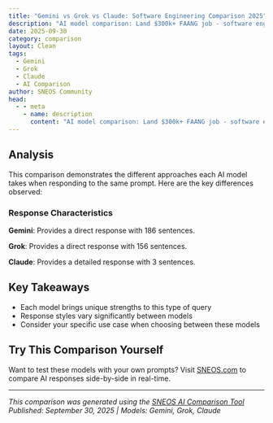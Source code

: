 ```yaml
---
title: "Gemini vs Grok vs Claude: Software Engineering Comparison 2025"
description: "AI model comparison: Land $300k+ FAANG job - software engineering interview mastery..."
date: 2025-09-30
category: comparison
layout: Clean
tags:
  - Gemini
  - Grok
  - Claude
  - AI Comparison
author: SNEOS Community
head:
  - - meta
    - name: description
      content: "AI model comparison: Land $300k+ FAANG job - software engineering interview mastery..."
---
```


<ChatComparison
  title="Gemini vs Grok vs Claude: Software Engineering Comparison 2025"
  prompt="Land $300k+ FAANG job - software engineering interview mastery"
  :responses='{
    "Gemini": "Okay, let\u0027s break down how to achieve software engineering interview mastery and land that coveted $300k\u002B FAANG (or similar high-paying tech company) job. This is a marathon, not a sprint, so be prepared to invest time and effort.  We\u0027ll cover key areas, provide resources, and offer strategies.\n\n**I. Foundational Knowledge \u0026 Skills:**\n\nThis is the bedrock.  Without a solid foundation, you\u0027ll struggle even with clever interview techniques.\n\n*   **Data Structures \u0026 Algorithms (DSA):**  Absolutely essential.  This is the *most* heavily tested area.\n    *   **Key Concepts:**\n        *   **Arrays:**  Basic operations, searching, sorting.\n        *   **Linked Lists:** Singly, doubly, circular. Insertion, deletion, traversal.\n        *   **Stacks \u0026 Queues:**  LIFO, FIFO.  Implementations using arrays and linked lists.\n        *   **Trees:** Binary trees, binary search trees (BSTs), balanced trees (AVL, Red-Black).  Tree traversal (inorder, preorder, postorder).\n        *   **Graphs:**  Representations (adjacency matrix, adjacency list).  Graph traversal (BFS, DFS).  Shortest path algorithms (Dijkstra\u0027s, Bellman-Ford).\n        *   **Hash Tables:**  Collision resolution techniques (chaining, open addressing).  Understanding hash functions.\n        *   **Heaps:**  Min-heaps, max-heaps.  Priority queues.\n    *   **Essential Algorithms:**\n        *   **Sorting:**  Bubble Sort, Insertion Sort, Selection Sort, Merge Sort, Quick Sort, Heap Sort, Radix Sort.  Understand their time and space complexities and when to use which.\n        *   **Searching:**  Binary Search.\n        *   **Graph Algorithms:**  Dijkstra\u0027s, Bellman-Ford, BFS, DFS, Topological Sort.\n        *   **Dynamic Programming:**  Understanding overlapping subproblems and optimal substructure.  Common DP problems (e.g., Fibonacci sequence, Knapsack problem, Longest Common Subsequence).\n    *   **Resources:**\n        *   **LeetCode:**  The *primary* platform for practicing DSA problems.  Focus on \u0022Top Interview Questions\u0022 lists for specific companies (Google, Amazon, Facebook, etc.).  Aim to solve at least 200-300 problems across different difficulty levels.\n        *   **Cracking the Coding Interview (Gayle Laakmann McDowell):**  A classic. Covers DSA concepts and provides interview strategies.\n        *   **Introduction to Algorithms (CLRS):**  A more academic, in-depth treatment of algorithms.\n        *   **Online Courses:**  Coursera, edX, Udemy, Udacity offer courses on DSA, often taught by renowned professors.\n*   **Object-Oriented Programming (OOP):**\n    *   **Key Concepts:**\n        *   **Encapsulation:**  Bundling data and methods that operate on that data within a class.\n        *   **Abstraction:**  Hiding complex implementation details and exposing only essential information.\n        *   **Inheritance:**  Creating new classes based on existing classes, inheriting their properties and behaviors.\n        *   **Polymorphism:**  The ability of an object to take on many forms.  (e.g., method overriding, method overloading).\n        *   **Design Patterns:**  Common solutions to recurring design problems (e.g., Singleton, Factory, Observer).\n    *   **Resources:**\n        *   **Head First Design Patterns:** A great introduction to design patterns.\n        *   **Clean Code (Robert C. Martin):**  Focuses on writing maintainable and readable code, which is important for interviewers.\n*   **System Design:**\n    *   **Key Concepts:**\n        *   **Scalability:**  The ability of a system to handle increasing load.\n        *   **Availability:**  The percentage of time a system is operational.\n        *   **Consistency:**  Ensuring that data is consistent across multiple nodes in a distributed system.\n        *   **Fault Tolerance:**  The ability of a system to continue operating even if some components fail.\n        *   **CAP Theorem:**  Understanding the trade-offs between Consistency, Availability, and Partition Tolerance.\n        *   **Common System Components:**\n            *   Load Balancers\n            *   Databases (SQL, NoSQL)\n            *   Caching (e.g., Redis, Memcached)\n            *   Message Queues (e.g., Kafka, RabbitMQ)\n            *   Content Delivery Networks (CDNs)\n    *   **System Design Interview Process:**\n        *   **Understand the Requirements:** Clarify the problem statement with the interviewer.  Ask questions about scale, expected usage, and constraints.\n        *   **High-Level Design:**  Outline the major components of the system and how they interact.\n        *   **Detailed Design:**  Dive deeper into specific components, such as database schemas, API endpoints, and caching strategies.\n        *   **Consider Trade-offs:**  Discuss the trade-offs involved in different design choices.  Explain why you chose one approach over another.\n        *   **Address Bottlenecks:**  Identify potential bottlenecks in the system and propose solutions.\n        *   **Consider Scalability, Availability, and Security:**  Always keep these factors in mind throughout the design process.\n    *   **Resources:**\n        *   **Designing Data-Intensive Applications (Martin Kleppmann):**  A comprehensive guide to system design principles and technologies.\n        *   **System Design Interview \u2013 An Insider\u0027s Guide (Alex Xu):**  A practical guide to system design interviews.\n        *   **Grokking the System Design Interview:** A course that covers many common system design questions.\n        *   **YouTube Channels:** Watch videos on system design from channels like \u0022Success in Tech\u0022 and \u0022ByteByteGo.\u0022\n*   **Operating Systems \u0026 Computer Architecture (Good to Have):** While not always directly tested, a good understanding helps you reason about performance and resource usage.\n    *   **Key Concepts:**\n        *   Processes and Threads\n        *   Memory Management (Virtual Memory, Paging)\n        *   Concurrency and Synchronization (Locks, Semaphores)\n        *   File Systems\n        *   CPU Architecture (Caching, Pipelining)\n\n**II. Language Proficiency:**\n\n*   **Choose a Language:**  Python, Java, or C\u002B\u002B are the most common choices for FAANG interviews.  Choose the one you\u0027re most comfortable with and become *very* proficient.\n*   **Master the Fundamentals:**  Understand data types, control flow, object-oriented programming concepts, and common libraries.\n*   **Practice, Practice, Practice:**  Solve DSA problems in your chosen language.  Pay attention to code style and best practices.\n*   **Resources:**\n    *   Official documentation for your chosen language.\n    *   Online courses and tutorials.\n    *   Books on advanced language features.\n\n**III. Interview Practice \u0026 Strategy:**\n\n*   **Mock Interviews:**  The *most* important part of preparation.\n    *   **Platforms:**\n        *   **Pramp:**  Peer-to-peer mock interviews.\n        *   **InterviewBit:**  Offers a structured interview preparation curriculum.\n        *   **LeetCode Discuss (Find Mock Interview Partners):** Great for finding people studying for similar roles.\n        *   **Gainlo (Paid):** Connects you with experienced engineers for realistic mock interviews.\n        *   **Career Services (if you are a student or recent grad):**  Many universities offer mock interview services.\n    *   **Key Points:**\n        *   **Simulate the Interview Environment:**  Find a quiet place, set a timer, and use a whiteboard or shared document.\n        *   **Think Out Loud:**  Verbalize your thought process as you solve the problem.  This allows the interviewer to understand your approach and provide feedback.\n        *   **Ask Clarifying Questions:**  Before you start coding, make sure you fully understand the problem requirements and constraints.\n        *   **Test Your Code:**  Write test cases to verify that your code works correctly.\n        *   **Analyze Your Performance:**  After each mock interview, review your performance and identify areas for improvement.\n*   **Behavioral Questions:**\n    *   **STAR Method:**  Use the STAR method (Situation, Task, Action, Result) to answer behavioral questions.\n        *   **Situation:** Briefly describe the context of the situation.\n        *   **Task:** Explain your role or responsibility in the situation.\n        *   **Action:** Describe the specific actions you took to address the situation.\n        *   **Result:** Explain the outcome of your actions and what you learned.\n    *   **Prepare Examples:**  Think about situations where you demonstrated leadership, teamwork, problem-solving, and communication skills.\n    *   **Be Honest and Authentic:**  Don\u0027t try to fabricate stories.  Focus on highlighting your strengths and learning from your mistakes.\n    *   **Common Behavioral Questions:**\n        *   Tell me about a time you failed.\n        *   Tell me about a time you had to work with a difficult team member.\n        *   Tell me about a time you had to make a difficult decision.\n        *   Tell me about a time you had to learn something new quickly.\n        *   Why are you interested in working at [Company Name]?\n*   **Company Research:**\n    *   **Understand the Company\u0027s Mission and Values:**  Show that you\u0027re genuinely interested in the company and its goals.\n    *   **Research the Company\u0027s Products and Services:**  Be familiar with the company\u0027s offerings and how they work.\n    *   **Understand the Company\u0027s Engineering Culture:**  Learn about the company\u0027s approach to software development and its engineering practices.\n*   **Communication Skills:**\n    *   **Be Clear and Concise:**  Communicate your ideas clearly and avoid jargon.\n    *   **Listen Carefully:**  Pay attention to the interviewer\u0027s questions and respond thoughtfully.\n    *   **Ask Questions:**  Ask thoughtful questions about the role, the team, and the company.  This shows that you\u0027re engaged and interested.\n    *   **Maintain Eye Contact and Smile:**  These simple gestures can make a big difference in how you\u0027re perceived.\n*   **Common Interview Mistakes to Avoid:**\n    *   **Not Clarifying the Problem:**  Make sure you fully understand the problem before you start coding.\n    *   **Jumping into Code Too Quickly:**  Take some time to think about the problem and outline your approach.\n    *   **Writing Code Without Testing:**  Test your code thoroughly to ensure that it works correctly.\n    *   **Not Explaining Your Thought Process:**  Verbalize your thought process so the interviewer can understand your approach.\n    *   **Being Arrogant or Defensive:**  Be humble and open to feedback.\n    *   **Not Asking Questions:**  Show that you\u0027re engaged and interested by asking thoughtful questions.\n\n**IV. Targeted Preparation (Based on Company):**\n\n*   **Google:** Known for algorithmic depth, system design expertise, and problem-solving ability.  Expect questions on graph algorithms, dynamic programming, and distributed systems.\n*   **Amazon:** Emphasizes leadership principles and practical problem-solving.  Expect questions on data structures, algorithms, and system design, often related to e-commerce or cloud computing. Be ready to give specific examples of when you have lived the Amazon Leadership Principles.\n*   **Facebook (Meta):** Focuses on data structures, algorithms, and system design, particularly related to social networking.  Expect questions on graph databases, caching, and distributed systems.\n*   **Apple:**  Values innovation, user experience, and attention to detail.  Expect questions on data structures, algorithms, and system design, often related to iOS or macOS development.\n*   **Netflix:**  Places a strong emphasis on performance, scalability, and reliability.  Expect questions on distributed systems, caching, and data streaming.\n\n**V.  The Job Search:**\n\n*   **Resume Optimization:**\n    *   **Highlight Relevant Skills and Experience:**  Tailor your resume to each job application, emphasizing the skills and experience that are most relevant to the role.\n    *   **Use Keywords:**  Incorporate keywords from the job description into your resume.  Many companies use applicant tracking systems (ATS) to screen resumes.\n    *   **Quantify Your Achievements:**  Use numbers to quantify your accomplishments whenever possible.  For example, \u0022Improved website performance by 20%.\u0022\n    *   **Keep it Concise:**  Aim for a one-page resume if you have less than 10 years of experience.\n*   **Networking:**\n    *   **LinkedIn:**  Connect with recruiters and engineers at your target companies.\n    *   **Industry Events:**  Attend conferences and meetups to network with people in the industry.\n    *   **Referrals:**  Ask your friends, family, and former colleagues for referrals.  Referrals can significantly increase your chances of getting an interview.\n*   **Apply Widely:**  Don\u0027t limit yourself to just a few companies.  Apply to a wide range of companies that interest you.\n*   **Negotiate Your Salary:**  Don\u0027t be afraid to negotiate your salary.  Research the average salary for similar roles in your location.  Be prepared to justify your salary expectations based on your skills, experience, and the value you bring to the company.\n\n**VI. Timeline \u0026 Consistency:**\n\n*   **This is a Long-Term Investment:**  Plan for at least 3-6 months of dedicated preparation.\n*   **Consistency is Key:**  Study and practice regularly, even if it\u0027s just for a few hours each day.\n*   **Don\u0027t Get Discouraged:**  It\u0027s normal to face setbacks and rejections.  Learn from your mistakes and keep moving forward.\n\n**VII.  Specific Resources \u0026 Tools:**\n\n*   **LeetCode:** (leetcode.com) -  Coding Practice\n*   **Glassdoor:** (glassdoor.com) - Company Reviews, Salary Information, Interview Questions\n*   **LinkedIn:** (linkedin.com) - Networking, Job Search\n*   **Cracking the Coding Interview:** (Book) -  Interview Preparation Guide\n*   **Designing Data-Intensive Applications:** (Book) - System Design\n*   **System Design Interview \u2013 An Insider\u0027s Guide:** (Book) - System Design\n*   **Grokking the System Design Interview:** (educative.io) - System Design Course\n*   **Pramp:** (pramp.com) - Mock Interviews\n*   **InterviewBit:** (interviewbit.com) - Interview Preparation\n*   **Visual Studio Code (VS Code):** A popular and versatile code editor.\n*   **Data Structures and Algorithms Specialization (Coursera):** A comprehensive Coursera specialization on data structures and algorithms.\n\n**Example Study Plan (3-Month Intensive):**\n\n*   **Month 1:**\n    *   **Focus:**  DSA Fundamentals (Arrays, Linked Lists, Stacks, Queues, Trees)\n    *   **Activities:**\n        *   Solve LeetCode easy and medium problems (at least 10-15 per day).\n        *   Read chapters on relevant DSA topics in \u0022Cracking the Coding Interview.\u0022\n        *   Practice implementing data structures from scratch.\n    *   **Mock Interviews:** 1-2 per week focused on DSA.\n*   **Month 2:**\n    *   **Focus:**  Advanced DSA (Graphs, Dynamic Programming, Heaps, Hash Tables) and OOP.\n    *   **Activities:**\n        *   Solve LeetCode medium and hard problems.\n        *   Study common dynamic programming patterns.\n        *   Practice OOP design principles and implement design patterns.\n    *   **Mock Interviews:** 2-3 per week focused on DSA and OOP.\n*   **Month 3:**\n    *   **Focus:**  System Design, Behavioral Questions, Company Research.\n    *   **Activities:**\n        *   Read \u0022Designing Data-Intensive Applications\u0022 and \u0022System Design Interview \u2013 An Insider\u0027s Guide.\u0022\n        *   Practice system design problems on Grokking the System Design Interview.\n        *   Prepare answers to common behavioral questions using the STAR method.\n        *   Research your target companies and their engineering culture.\n    *   **Mock Interviews:** 3-4 per week focused on System Design, Behavioral Questions, and Full-Stack Simulations.\n\n**Key Takeaways:**\n\n*   **Master DSA:**  This is non-negotiable.\n*   **Practice Consistently:**  Regular practice is essential for building muscle memory and improving your problem-solving skills.\n*   **Get Feedback:**  Mock interviews are crucial for identifying areas for improvement.\n*   **Be Prepared to Discuss Your Thought Process:**  Interviewers want to see how you approach problems, not just the final solution.\n*   **Stay Positive and Persistent:**  The job search can be challenging, but don\u0027t give up.\n\nBy following this comprehensive guide and dedicating the time and effort required, you\u0027ll significantly increase your chances of landing that $300k\u002B FAANG software engineering job. Good luck!\n",
    "Grok": "Landing a $300k\u002B FAANG (Facebook/Meta, Apple, Amazon, Netflix, Google) job as a software engineer requires a combination of technical expertise, strategic preparation, and polished soft skills. These roles (often at Senior or Staff Engineer levels) come with high expectations, and the interview process is rigorous. Below is a detailed guide to mastering the software engineering interview process for FAANG companies, with a focus on technical preparation, behavioral interviews, and overall strategy.\n\n---\n\n### 1. Understand the FAANG Interview Process\nEach FAANG company has a slightly different process, but the core components are similar. Generally, the process includes:\n\n- **Initial Screening**: A phone or video call with a recruiter to discuss your background, experience, and salary expectations.\n- **Technical Phone Interviews**: 1-2 rounds of coding interviews (45-60 minutes each) focusing on data structures, algorithms, and problem-solving.\n- **Onsite/Virtual Loop**: 4-6 interviews, including:\n  - Coding (data structures and algorithms)\n  - System Design (for mid-to-senior-level roles)\n  - Behavioral (leadership, teamwork, conflict resolution)\n- **Hiring Committee Review**: Your performance is evaluated holistically.\n\n**Compensation Context for $300k\u002B**:\n- This salary range typically corresponds to Senior Software Engineer (SWE) or higher (e.g., Staff/Principal Engineer) roles.\n- Total compensation (TC) includes base salary (~$150k\u2013$250k), bonuses, and equity (RSUs). Achieving this level often requires 5\u002B years of experience or exceptional skills.\n\nFocus on roles at companies known for high pay (e.g., Google L5, Meta E5, Amazon L6). Use platforms like **Levels.fyi** to research compensation bands and target levels.\n\n---\n\n### 2. Technical Preparation: Coding and Problem-Solving\nThe coding interview is the most critical part of the FAANG process. Most problems test data structures, algorithms, and problem-solving under time constraints.\n\n#### Key Topics to Master\n- **Arrays/Strings**: Two-pointer techniques, sliding window, prefix sums.\n- **Linked Lists**: Reversal, cycle detection, merging.\n- **Stacks/Queues**: Monotonic stack, priority queues.\n- **Trees/Graphs**: BFS, DFS, binary search trees, shortest path algorithms (Dijkstra\u2019s, Bellman-Ford), topological sort.\n- **Dynamic Programming**: 1D/2D DP, state transition, memoization.\n- **Hashing**: Hash maps/sets for efficient lookups, collision handling.\n- **Advanced Topics**: Trie, segment trees, union-find (for senior-level roles).\n\n#### Practice Strategy\n1. **Use LeetCode**: Solve 300-500 problems, focusing on Medium and Hard difficulty. Prioritize FAANG-tagged problems (search \u201CGoogle interview questions\u201D on LeetCode).\n   - Follow the \u201CBlind 75\u201D or \u201CNeetCode 150\u201D curated lists for a strong foundation.\n   - Practice under timed conditions (45 minutes per problem).\n2. **Understand Patterns**: Recognize recurring problem types (e.g., sliding window for subarray problems, DFS for graph traversal).\n3. **Mock Interviews**: Use platforms like **Pramp**, **Interviewing.io**, or book sessions with peers to simulate real interviews.\n4. **Code Readability**: Write clean, modular code with proper variable names and comments during interviews.\n\n#### Tips for Success\n- Verbalize your thought process while solving problems (even if you\u2019re stuck).\n- Start with a brute-force approach, then optimize for time and space complexity.\n- Master time/space complexity analysis (Big-O notation) and explain trade-offs.\n\n**Resources**:\n- \u201CCracking the Coding Interview\u201D by Gayle Laakmann McDowell (classic resource with 189 problems).\n- NeetCode.io (video explanations for LeetCode problems).\n- LeetCode Premium for company-specific questions.\n\n---\n\n### 3. System Design Preparation\nSystem design interviews are crucial for senior-level roles ($300k\u002B). They test your ability to architect scalable, reliable systems.\n\n#### Key Concepts to Master\n- **Scalability**: Load balancing, sharding, partitioning, caching (e.g., Redis, Memcached).\n- **Databases**: SQL vs. NoSQL, indexing, replication, consistency models (CAP theorem).\n- **APIs**: REST, GraphQL, rate limiting, authentication.\n- **Distributed Systems**: Consistency, availability, consensus (e.g., Raft, Paxos), microservices.\n- **Common Systems**: Design systems like URL shortener, messaging app, newsfeed, or ride-sharing platform.\n\n#### Practice Strategy\n1. **Learn Fundamentals**: Study \u201CDesigning Data-Intensive Applications\u201D by Martin Kleppmann for deep insights into distributed systems.\n2. **Use Frameworks**: Follow a structured approach in interviews (e.g., clarify requirements, define APIs, address scaling bottlenecks, handle failures).\n3. **Mock Interviews**: Practice with peers or platforms like Educative\u2019s Grokking the System Design Interview course.\n4. **Draw Diagrams**: Be comfortable sketching architecture diagrams (use tools like draw.io for practice).\n\n#### Tips for Success\n- Start with high-level design, then dive into specifics based on the interviewer\u2019s prompts.\n- Discuss trade-offs (e.g., latency vs. consistency) and justify your choices.\n- Mention real-world technologies (e.g., Kafka for messaging, DynamoDB for NoSQL).\n\n**Resources**:\n- Educative.io: \u201CGrokking the System Design Interview\u201D and \u201CGrokking Modern System Design for Software Engineers \u0026 Managers.\u201D\n- YouTube channels: Tech Dummies, System Design Interview.\n\n---\n\n### 4. Behavioral Interview Preparation\nBehavioral interviews assess your soft skills, cultural fit, and leadership abilities (especially for senior roles). FAANG companies value their leadership principles (e.g., Amazon\u2019s 16 Leadership Principles, Google\u2019s emphasis on \u201CGoogliness\u201D).\n\n#### Common Topics\n- **Teamwork/Collaboration**: Describe a time you worked with a difficult teammate.\n- **Conflict Resolution**: How did you handle a disagreement with a manager or peer?\n- **Ownership**: Share an example of when you took initiative or owned a failure.\n- **Impact**: Highlight projects where you delivered significant results (quantify impact if possible).\n\n#### Preparation Strategy\n1. **Use the STAR Method**: Structure responses with Situation, Task, Action, and Result.\n2. **Prepare Stories**: Have 5-7 stories ready that cover different scenarios (e.g., failure, leadership, innovation).\n3. **Align with Company Values**: Tailor answers to the company\u2019s culture (e.g., Amazon\u2019s \u201CDive Deep\u201D or Google\u2019s focus on user impact).\n4. **Practice Articulation**: Record yourself or practice with friends to refine delivery.\n\n#### Tips for Success\n- Be concise but specific; avoid rambling.\n- Show self-awareness by admitting mistakes and detailing lessons learned.\n- Highlight skills relevant to senior roles (e.g., mentoring, cross-team collaboration).\n\n**Resources**:\n- Amazon Leadership Principles (for Amazon interviews).\n- \u201CCracking the PM Interview\u201D (behavioral section applies to SWE roles).\n- Mock behavioral interviews on Interviewing.io.\n\n---\n\n### 5. Build a Strong Profile\nYour resume, experience, and network play a key role in getting noticed for high-paying roles.\n\n#### Resume Optimization\n- Highlight impact: Quantify achievements (e.g., \u201CImproved API latency by 30% for 10M users\u201D).\n- Tailor to the job: Use keywords from the job description (e.g., \u201Cdistributed systems,\u201D \u201Cmachine learning\u201D).\n- Keep it concise: 1-2 pages, focusing on recent and relevant experience.\n\n#### Networking\n- **Referrals**: Reach out to connections at FAANG companies via LinkedIn. A referral significantly boosts your chances of an interview.\n- **Recruiters**: Engage with FAANG recruiters on LinkedIn or at career fairs.\n- **Community**: Join tech meetups, conferences, or forums like Blind to learn insider tips.\n\n#### Portfolio (if applicable)\n- Showcase personal projects, open-source contributions, or a GitHub profile with well-documented code.\n- Focus on projects relevant to the role (e.g., a scalable web app, a distributed system prototype).\n\n---\n\n### 6. Salary Negotiation\nTo reach $300k\u002B TC, negotiation is critical, as offers often start lower.\n\n#### Strategy\n- **Know Your Worth**: Use Levels.fyi to benchmark compensation for your target level and location.\n- **Don\u2019t Disclose Current Salary**: Politely deflect if asked; focus on market rates.\n- **Leverage Competing Offers**: If possible, secure multiple offers to create leverage.\n- **Focus on Total Compensation**: Equity (RSUs) often forms a large chunk of FAANG pay\u2014negotiate for higher equity grants.\n- **Ask for Sign-On Bonuses**: Many companies offer one-time bonuses to bridge gaps.\n\n#### Tips\n- Be confident but respectful; FAANG recruiters expect negotiation.\n- Express enthusiasm for the role while discussing numbers.\n- Consider non-monetary perks (e.g., remote work, relocation assistance).\n\n**Resources**:\n- \u201CNever Split the Difference\u201D by Chris Voss (negotiation tactics).\n- Levels.fyi salary negotiation guides.\n\n---\n\n### 7. Timeline and Consistency\nPreparation for FAANG interviews takes 3-6 months of focused effort, especially for senior roles.\n\n#### Suggested Timeline\n- **Month 1-2**: Grind LeetCode (solve 10-15 problems/week), study data structures and algorithms.\n- **Month 3-4**: Focus on system design, review common designs, and practice mocks.\n- **Month 5**: Polish behavioral stories, do full mock interview loops, and refine resume.\n- **Month 6**: Apply to roles, schedule interviews, and negotiate offers.\n\n#### Daily Routine\n- 2-3 hours/day on weekdays (coding or system design).\n- 5-6 hours on weekends (mock interviews, deep dives into topics).\n- Take breaks to avoid burnout.\n\n",
    "Claude": "# FAANG Software Engineering Interview Mastery Guide\n\n## Overview of FAANG Interviews\n\n**Timeline:** 3-6 months of focused preparation\n**Success Rate:** ~10-15% (but much higher with proper preparation)\n\n### Interview Process Structure\n1. **Phone/Video Screen** (45-60 min) - 1-2 coding problems\n2. **On-site/Virtual On-site** (4-6 rounds):\n   - Coding (2-3 rounds)\n   - System Design (1-2 rounds) \n   - Behavioral (1 round, often integrated)\n\n---\n\n## Technical Preparation Strategy\n\n### Phase 1: Foundation Building (4-6 weeks)\n\n**Data Structures \u0026 Algorithms Priority:**\n- Arrays, Strings, Hash Tables\n- Linked Lists, Stacks, Queues\n- Trees (Binary Trees, BST, Tries)\n- Graphs (BFS, DFS, Dijkstra)\n- Dynamic Programming\n- Sorting \u0026 Searching\n\n**Study Plan:**\n- **Week 1-2:** Arrays, Strings, Hash Tables (50 problems)\n- **Week 3-4:** Trees and Graphs (40 problems)\n- **Week 5-6:** DP and Advanced Topics (30 problems)\n\n### Phase 2: Problem-Solving Mastery (8-12 weeks)\n\n**Platform Strategy:**\n- **LeetCode:** 300\u002B problems (focus on Medium/Hard)\n- **NeetCode 150:** Curated problem set\n- **Company-specific practice:** Use company tags\n\n**Problem Distribution:**\n- Easy: 20% (confidence building)\n- Medium: 60% (interview reality)\n- Hard: 20% (edge case preparation)\n\n**Daily Schedule:**\n- 2-3 new problems\n- Review 2-3 previous problems\n- 1 mock interview per week\n\n### Phase 3: System Design (4-6 weeks)\n\n**Core Topics:**\n- Scalability fundamentals\n- Database design (SQL vs NoSQL)\n- Caching strategies (Redis, CDN)\n- Load balancing\n- Microservices architecture\n- Message queues\n- Monitoring and logging\n\n**Practice Systems:**\n- Design Twitter/X\n- Design URL shortener\n- Design chat system\n- Design video streaming\n- Design ride-sharing app\n\n**Resources:**\n- \u0022Designing Data-Intensive Applications\u0022 by Martin Kleppmann\n- System Design Interview volumes by Alex Xu\n- High Scalability blog\n\n---\n\n## Company-Specific Strategies\n\n### Google\n- **Focus:** Clean code, optimal solutions\n- **Unique aspects:** Googliness, leadership principles\n- **Preparation:** Emphasize algorithm optimization, practice explaining thought process\n\n### Meta (Facebook)\n- **Focus:** Move fast, impact-driven solutions\n- **Unique aspects:** Product sense, growth mindset\n- **Preparation:** Practice building at scale, user-focused thinking\n\n### Apple\n- **Focus:** Attention to detail, user experience\n- **Unique aspects:** Product integration, privacy focus\n- **Preparation:** Emphasize quality over speed, system integration\n\n### Netflix\n- **Focus:** Culture fit, high performance\n- **Unique aspects:** Freedom and responsibility\n- **Preparation:** Demonstrate ownership, decision-making skills\n\n### Amazon\n- **Focus:** Leadership principles, customer obsession\n- **Unique aspects:** Bar raiser interviews, STAR method\n- **Preparation:** Master behavioral stories with metrics\n\n---\n\n## Behavioral Interview Excellence\n\n### STAR Method Mastery\n**Situation:** Context and background\n**Task:** Your responsibility\n**Action:** Specific steps you took\n**Result:** Quantifiable outcomes\n\n### Story Bank (Prepare 8-10 stories covering):\n- Leadership/influence\n- Problem-solving under pressure\n- Conflict resolution\n- Innovation/creativity\n- Failure and learning\n- Collaboration\n- Technical challenges\n- Customer impact\n\n### Amazon Leadership Principles Focus:\n- Customer Obsession\n- Ownership\n- Invent and Simplify\n- Bias for Action\n- Deliver Results\n\n---\n\n## Mock Interview Strategy\n\n### Platforms:\n- **Pramp:** Free peer-to-peer practice\n- **InterviewBit:** Structured mock interviews\n- **Interviewing.io:** Anonymous practice with engineers\n- **LeetCode Mock:** Timed practice sessions\n\n### Schedule:\n- **Weeks 1-4:** 1 mock per week (coding"
  }'
  published-date="16:02"
/>

## Analysis

This comparison demonstrates the different approaches each AI model takes when responding to the same prompt. Here are the key differences observed:

### Response Characteristics

**Gemini**: Provides a direct response with 186 sentences. 

**Grok**: Provides a direct response with 156 sentences. 

**Claude**: Provides a detailed response with 3 sentences. 

## Key Takeaways

- Each model brings unique strengths to this type of query
- Response styles vary significantly between models
- Consider your specific use case when choosing between these models

## Try This Comparison Yourself

Want to test these models with your own prompts? Visit [SNEOS.com](https://sneos.com) to compare AI responses side-by-side in real-time.

---

*This comparison was generated using the [SNEOS AI Comparison Tool](https://sneos.com)*
*Published: September 30, 2025 | Models: Gemini, Grok, Claude*

